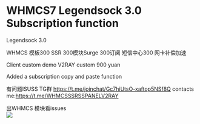 # WHMCS7 Legendsock 3.0 Subscription function

Legendsock 3.0

WHMCS 模板300 SSR 300模块Surge 300订阅 短信中心300 网卡补偿加速

Client custom demo
V2RAY custom 900 yuan

Added a subscription copy and paste function

有问题ISUSS TG群 https://t.me/joinchat/Gc7hiUtsO-xaftop5NSf8Q
contacts me:https://t.me/WHMCSSSRSSPANELV2RAY

出WHMCS 模块看issues  
![](https://user-images.githubusercontent.com/6214084/43682262-1329620a-98a2-11e8-8b4a-82f082e02d60.png)

